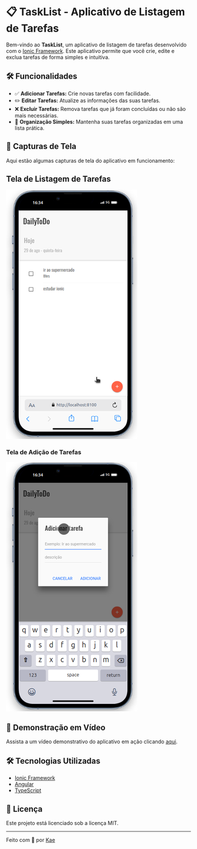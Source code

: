 # 📋 TaskList - Aplicativo de Listagem de Tarefas

Bem-vindo ao **TaskList**, um aplicativo de listagem de tarefas desenvolvido com o [Ionic Framework](https://ionicframework.com/). Este aplicativo permite que você crie, edite e exclua tarefas de forma simples e intuitiva.

## 🛠️ Funcionalidades

- ✅ **Adicionar Tarefas:** Crie novas tarefas com facilidade.
- ✏️ **Editar Tarefas:** Atualize as informações das suas tarefas.
- ❌ **Excluir Tarefas:** Remova tarefas que já foram concluídas ou não são mais necessárias.
- 📅 **Organização Simples:** Mantenha suas tarefas organizadas em uma lista prática.

## 📱 Capturas de Tela

Aqui estão algumas capturas de tela do aplicativo em funcionamento:

## Tela de Listagem de Tarefas
![Tela de Listagem de Tarefas](printTwo.png)


### Tela de Adição de Tarefas
![Tela de Adição de Tarefas](printOne.png)


## 🎥 Demonstração em Vídeo

Assista a um vídeo demonstrativo do aplicativo em ação clicando [aqui](https://youtu.be/15eaCj-CS5k?si=_UCJqLM1IrlYqu1I).

## 🛠️ Tecnologias Utilizadas

- [Ionic Framework](https://ionicframework.com/)
- [Angular](https://angular.io/)
- [TypeScript](https://www.typescriptlang.org/)

## 📄 Licença

Este projeto está licenciado sob a licença MIT.

---

Feito com 💙 por [Kae](https://github.com/Kaesales)
